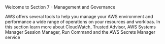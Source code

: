 Welcome to Section 7 - Management and Governance

AWS offers several tools to help you manage your AWS environment and performance a wide range of operations on your resources and workloas. In this section learn more about
CloudWatch, Trusted Advisor, AWS Systems Manager Session Manager, Run Command and the AWS Secrets Manager service

